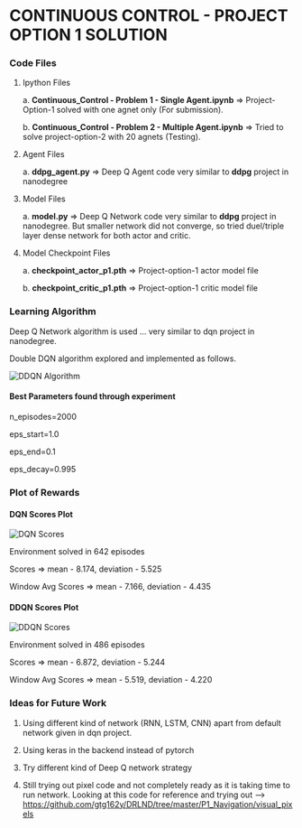 # CONTINUOUS CONTROL - PROJECT OPTION 1 SOLUTION

### Code Files 

1. Ipython Files

    a. **Continuous_Control - Problem 1 - Single Agent.ipynb** => Project-Option-1 solved with one agnet only (For submission).

    b. **Continuous_Control - Problem 2 - Multiple Agent.ipynb** => Tried to solve project-option-2 with 20 agnets (Testing).

2. Agent Files

    a. **ddpg_agent.py** => Deep Q Agent code very similar to **ddpg** project in nanodegree

3. Model Files

    a. **model.py** => Deep Q Network code very similar to **ddpg** project in nanodegree. 
        But smaller network did not converge, so tried duel/triple layer dense network for both actor and critic.

4. Model Checkpoint Files

    a. **checkpoint_actor_p1.pth** => Project-option-1 actor model file

    b. **checkpoint_critic_p1.pth** => Project-option-1 critic model file


### Learning Algorithm

Deep Q Network algorithm is used ... very similar to dqn project in nanodegree. 

Double DQN algorithm explored and implemented as follows.

![DDQN Algorithm](DDQN-algo.png)

#### Best Parameters found through experiment 
n_episodes=2000

eps_start=1.0

eps_end=0.1

eps_decay=0.995


### Plot of Rewards

#### DQN Scores Plot

![DQN Scores](navigation_dqn_score_plot.png)

Environment solved in 642 episodes

Scores => mean - 8.174, deviation - 5.525

Window Avg Scores => mean - 7.166, deviation - 4.435

#### DDQN Scores Plot

![DDQN Scores](navigation_ddqn_score_plot.png)

Environment solved in 486 episodes

Scores => mean - 6.872, deviation - 5.244

Window Avg Scores => mean - 5.519, deviation - 4.220


### Ideas for Future Work

1. Using different kind of network (RNN, LSTM, CNN) apart from default network given in dqn project.

2. Using keras in the backend instead of pytorch

3. Try different kind of Deep Q network strategy

4. Still trying out pixel code and not completely ready as it is taking time to run network. Looking at this code for reference and trying out --> https://github.com/gtg162y/DRLND/tree/master/P1_Navigation/visual_pixels


